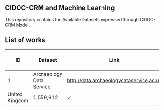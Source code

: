 ## CIDOC-CRM and Machine Learning

This repository contains the Available Datasets expressed through CIDOC-CRM Model.


## List of works

| ID  | Dataset | Link | Domain | Triples |SPARQL Endpoint/ API | Data Dump |
|---|---|---|---|---|---|---|
| 1 | Archaeology Data Service| http://data.archaeologydataservice.ac.uk | Heritage Data of
United Kingdom | 1,559,912 | ✓ | |

